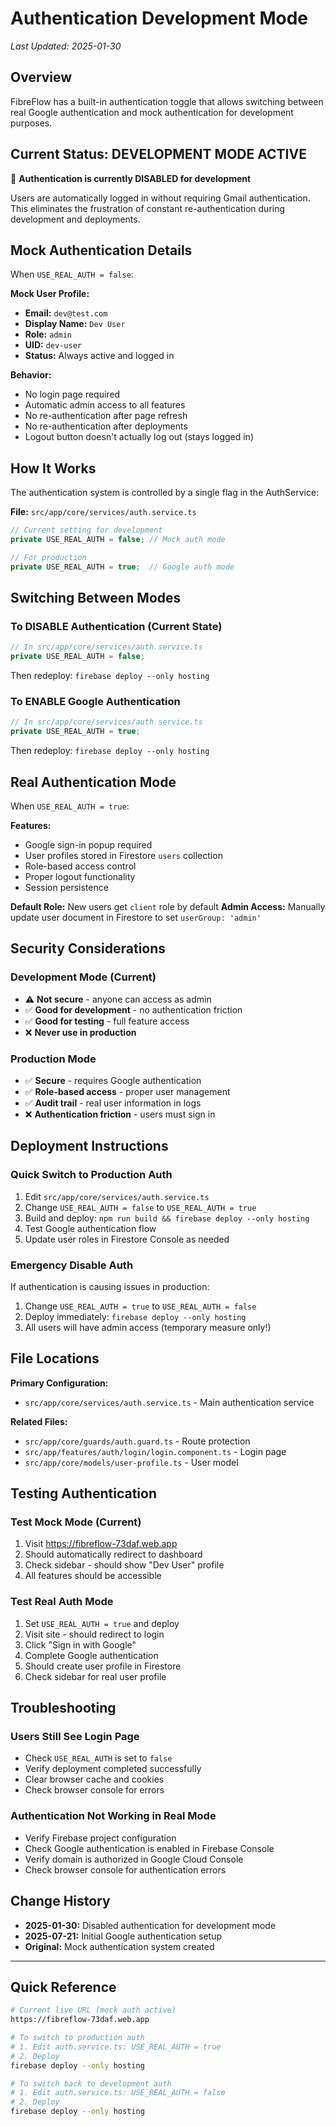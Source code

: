 # Authentication Development Mode

*Last Updated: 2025-01-30*

## Overview

FibreFlow has a built-in authentication toggle that allows switching between real Google authentication and mock authentication for development purposes.

## Current Status: DEVELOPMENT MODE ACTIVE

🚨 **Authentication is currently DISABLED for development**

Users are automatically logged in without requiring Gmail authentication. This eliminates the frustration of constant re-authentication during development and deployments.

## Mock Authentication Details

When `USE_REAL_AUTH = false`:

**Mock User Profile:**
- **Email:** `dev@test.com`
- **Display Name:** `Dev User` 
- **Role:** `admin`
- **UID:** `dev-user`
- **Status:** Always active and logged in

**Behavior:**
- No login page required
- Automatic admin access to all features
- No re-authentication after page refresh
- No re-authentication after deployments
- Logout button doesn't actually log out (stays logged in)

## How It Works

The authentication system is controlled by a single flag in the AuthService:

**File:** `src/app/core/services/auth.service.ts`
```typescript
// Current setting for development
private USE_REAL_AUTH = false; // Mock auth mode

// For production
private USE_REAL_AUTH = true;  // Google auth mode
```

## Switching Between Modes

### To DISABLE Authentication (Current State)
```typescript
// In src/app/core/services/auth.service.ts
private USE_REAL_AUTH = false;
```
Then redeploy: `firebase deploy --only hosting`

### To ENABLE Google Authentication
```typescript
// In src/app/core/services/auth.service.ts  
private USE_REAL_AUTH = true;
```
Then redeploy: `firebase deploy --only hosting`

## Real Authentication Mode

When `USE_REAL_AUTH = true`:

**Features:**
- Google sign-in popup required
- User profiles stored in Firestore `users` collection
- Role-based access control
- Proper logout functionality
- Session persistence

**Default Role:** New users get `client` role by default
**Admin Access:** Manually update user document in Firestore to set `userGroup: 'admin'`

## Security Considerations

### Development Mode (Current)
- ⚠️ **Not secure** - anyone can access as admin
- ✅ **Good for development** - no authentication friction
- ✅ **Good for testing** - full feature access
- ❌ **Never use in production**

### Production Mode
- ✅ **Secure** - requires Google authentication
- ✅ **Role-based access** - proper user management
- ✅ **Audit trail** - real user information in logs
- ❌ **Authentication friction** - users must sign in

## Deployment Instructions

### Quick Switch to Production Auth
1. Edit `src/app/core/services/auth.service.ts`
2. Change `USE_REAL_AUTH = false` to `USE_REAL_AUTH = true`
3. Build and deploy: `npm run build && firebase deploy --only hosting`
4. Test Google authentication flow
5. Update user roles in Firestore Console as needed

### Emergency Disable Auth
If authentication is causing issues in production:
1. Change `USE_REAL_AUTH = true` to `USE_REAL_AUTH = false`
2. Deploy immediately: `firebase deploy --only hosting`
3. All users will have admin access (temporary measure only!)

## File Locations

**Primary Configuration:**
- `src/app/core/services/auth.service.ts` - Main authentication service

**Related Files:**
- `src/app/core/guards/auth.guard.ts` - Route protection
- `src/app/features/auth/login/login.component.ts` - Login page
- `src/app/core/models/user-profile.ts` - User model

## Testing Authentication

### Test Mock Mode (Current)
1. Visit https://fibreflow-73daf.web.app
2. Should automatically redirect to dashboard
3. Check sidebar - should show "Dev User" profile
4. All features should be accessible

### Test Real Auth Mode
1. Set `USE_REAL_AUTH = true` and deploy
2. Visit site - should redirect to login
3. Click "Sign in with Google"
4. Complete Google authentication
5. Should create user profile in Firestore
6. Check sidebar for real user profile

## Troubleshooting

### Users Still See Login Page
- Check `USE_REAL_AUTH` is set to `false`
- Verify deployment completed successfully
- Clear browser cache and cookies
- Check browser console for errors

### Authentication Not Working in Real Mode
- Verify Firebase project configuration
- Check Google authentication is enabled in Firebase Console
- Verify domain is authorized in Google Cloud Console
- Check browser console for authentication errors

## Change History

- **2025-01-30:** Disabled authentication for development mode
- **2025-07-21:** Initial Google authentication setup
- **Original:** Mock authentication system created

---

## Quick Reference

```bash
# Current live URL (mock auth active)
https://fibreflow-73daf.web.app

# To switch to production auth
# 1. Edit auth.service.ts: USE_REAL_AUTH = true
# 2. Deploy
firebase deploy --only hosting

# To switch back to development auth  
# 1. Edit auth.service.ts: USE_REAL_AUTH = false
# 2. Deploy
firebase deploy --only hosting
```